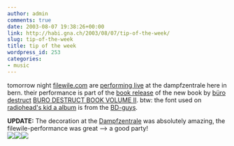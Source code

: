 ```yaml
---
author: admin
comments: true
date: 2003-08-07 19:38:26+00:00
link: http://habi.gna.ch/2003/08/07/tip-of-the-week/
slug: tip-of-the-week
title: tip of the week
wordpress_id: 253
categories:
- music
---
```


tomorrow night [filewile.com](http://www.filewile.com/filewile.php) are [performing live](http://www.becult.ch/events/kdz/FMPro?-db=bkdate.fp5&-format=spielplan.html&-lay=cgikdz&-sortfield=dat.am&-sortfield=dat.beginn&dat.am=07.08.2003...&id.anl=kdz&-token.9=sd&-find=&-token.9=detailsd&-skip=1&-max=1) at the dampfzentrale here in bern.
their performance is part of the [book release](http://www.burodestruct.net/bureaudestruct/discotec.html) of the new book by [büro destruct](http://www.burodestruct.net/) [BURO DESTRUCT BOOK VOLUME II](http://www.burodestruct.net/bureaudestruct/bdbook2/index.html). 
btw: the font used on [radiohead's kid a album](http://www.allmusic.com/cg/amg.dll?p=amg&uid=MISS70308071526&sql=Ax9508qtpbtb4) is from the [BD-guys](http://www.typedifferent.com/).


**UPDATE:** The decoration at the [Dampfzentrale](http://www.Dampfzentrale.ch) was absolutely amazing, the filewile-performance was great --> a good party!  
[![](http://habi.gna.ch/blog/images/fw-Picture(1)-tm.jpg)](http://habi.gna.ch/blog/images/fw-Picture(1).jpg)[![](http://habi.gna.ch/blog/images/fw-Picture(4)-tm.jpg)](http://habi.gna.ch/blog/images/fw-Picture(4).jpg)[![](http://habi.gna.ch/blog/images/fw-Picture(5)-tm.jpg)](http://habi.gna.ch/blog/images/fw-Picture(5).jpg)
